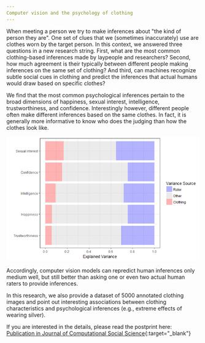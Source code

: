 ```yaml
---
Computer vision and the psychology of clothing
---
```


When meeting a person we try to make inferences about "the kind of person they are". One set of clues that we (sometimes inaccurately) use are clothes worn by the target person. In this context, we answered three questions in a new research string. First, what are the most common clothing-based inferences made by laypeople and researchers? Second, how much agreement is their typically between different people making inferences on the same set of clothing? And third, can machines recognize subtle social cues in clothing and predict the inferences that actual humans would draw based on specific clothes?

We find that the most common psychological inferences pertain to the broad dimensions of happiness, sexual interest, intelligence, trustworthiness, and confidence. Interestingly however, different people often make different inferences based on the same clothes. In fact, it is generally more informative to know who does the judging than how the clothes look like. 

<img src="assets/blog_images/explained var graph.png">

Accordingly, computer vision models can repredict human inferences only medium well, but still better than asking one or even two actual human raters to provide inferences.

In this research, we also provide a dataset of 5000 annotated clothing images and point out interesting associations between clothing characteristics and psychological inferences (e.g., extreme effects of wearing silver).

If you are interested in the details, please read the postprint here: [Publication in Journal of Computational Social Science](https://osf.io/scjaf/){:target="_blank"}